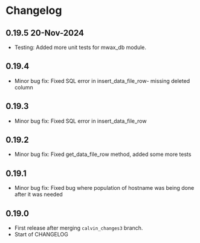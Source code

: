 # Changelog

## 0.19.5 20-Nov-2024

* Testing: Added more unit tests for mwax_db module.

## 0.19.4

* Minor bug fix: Fixed SQL error in insert_data_file_row- missing deleted column

## 0.19.3

* Minor bug fix: Fixed SQL error in insert_data_file_row

## 0.19.2

* Minor bug fix: Fixed get_data_file_row method, added some more tests

## 0.19.1

* Minor bug fix: Fixed bug where population of hostname was being done after it was needed

## 0.19.0

* First release after merging `calvin_changes3` branch.
* Start of CHANGELOG
